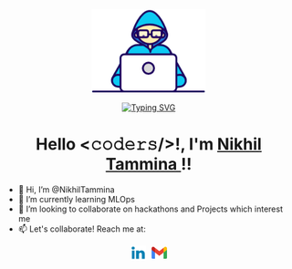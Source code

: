 <p align="center">
<img src="./images/Developer.gif" width="200px">
</p>
<div style="text-align: center;">
  <a href="https://git.io/typing-svg">
    <img src="https://readme-typing-svg.herokuapp.com?font=Fira+Code&pause=1000&width=435&lines=Software+Engineer+by+day;Stargazer+by+night" alt="Typing SVG" />
  </a>
</div>
<a>
<h1 align="center">Hello <𝚌𝚘𝚍𝚎𝚛𝚜/>!, I'm <a href=""> Nikhil Tammina </a>!!</h1>
 
- 👋 Hi, I’m @NikhilTammina
- 🌱 I’m currently learning MLOps
- 💞️ I’m looking to collaborate on hackathons and Projects which interest me
- 📫 Let's collaborate! Reach me at:

<div style="display: flex; justify-content: center; align-items: center;">
  <a href="https://www.linkedin.com/in/nikhil-tammina/" target="_blank">
    <img src="./images/linkedin_col.png" width="27px" style="margin-right: 10px;" />
  </a>
  <a href="mailto:tamminanikhil01@gmail.com">
    <img src="./images/gmail_icon.svg" width="27px" />
  </a>
</div>
